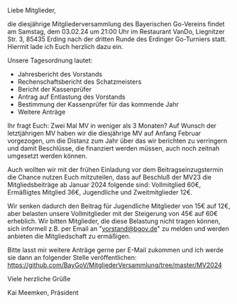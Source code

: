 Liebe Mitglieder,

die diesjährige Mitgliederversammlung des Bayerischen Go-Vereins findet am Samstag, dem 03.02.24 um 21:00 Uhr im Restaurant VanDo, Liegnitzer Str. 3, 85435 Erding nach der dritten Runde des Erdinger Go-Turniers statt. Hiermit lade ich Euch herzlich dazu ein.

Unsere Tagesordnung lautet:

 * Jahresbericht des Vorstands
 * Rechenschaftsbericht des Schatzmeisters
 * Bericht der Kassenprüfer
 * Antrag auf Entlastung des Vorstands
 * Bestimmung der Kassenprüfer für das kommende Jahr
 * Weitere Anträge

Ihr fragt Euch: Zwei Mal MV in weniger als 3 Monaten? Auf Wunsch der letztjährigen MV haben wir die diesjährige MV auf Anfang Februar vorgezogen, um die Distanz zum Jahr über das wir berichten zu verringern und damit Beschlüsse, die finanziert werden müssen, auch noch zeitnah umgesetzt werden können.

Auch wollten wir mit der frühen Einladung vor dem Beitragseinzugstermin die Chance nutzen Euch mitzuteilen, dass auf Beschluß der MV23 die Mitgliedsbeiträge ab Januar 2024 folgende sind: Vollmitglied 60€, Ermäßigtes Mitglied 36€, Jugendliche und Zweitmitglieder 12€.

Wir senken dadurch den Beitrag für Jugendliche Mitglieder von 15€ auf 12€, aber belasten unsere Vollmitglieder mit der Steigerung von 45€ auf 60€ erheblich. Wir bitten Mitglieder, die diese Belastung nicht tragen können, sich informell z.B. per Email an "vorstand@bgov.de" zu melden und werden anbieten die Mitgliedschaft zu ermäßigen.

Bitte lasst mir weitere Anträge gerne per E-Mail zukommen und ich werde sie dann an folgender Stelle veröffentlichen: https://github.com/BayGoV/MitgliederVersammlung/tree/master/MV2024

Viele herzliche Grüße

Kai Meemken, Präsident

